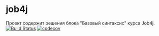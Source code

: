 # job4j
Проект содержит решения блока "Базовый синтаксис" курса Job4j.
[![Build Status](https://travis-ci.org/IgorNoroc/job4j_elementary.svg?branch=master)](https://travis-ci.org/IgorNoroc/job4j_elementary)
[![codecov](https://codecov.io/gh/uglis/job4j_elementary/branch/master/graph/badge.svg)](https://codecov.io/gh/uglis/job4j_elementary)